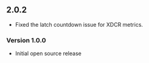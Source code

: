
## 2.0.2
* Fixed the latch countdown issue for XDCR metrics.


### Version 1.0.0

* Initial open source release 

